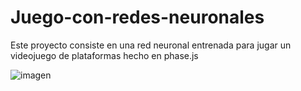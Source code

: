 # Juego-con-redes-neuronales
Este proyecto consiste en una red neuronal entrenada para jugar un videojuego de plataformas hecho en phase.js

![imagen](https://user-images.githubusercontent.com/42782811/155947640-ccd291f6-b916-43a3-b651-8f6b7637e7f9.png)
